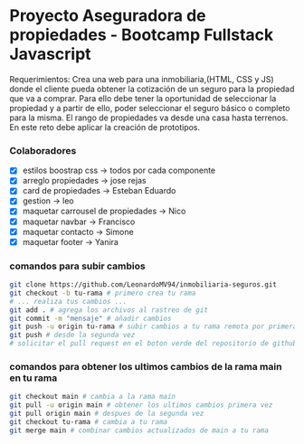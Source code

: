 # Proyecto Aseguradora de propiedades - Bootcamp Fullstack Javascript
Requerimientos:
Crea una web para una inmobiliaria,(HTML, CSS y JS) donde el cliente pueda obtener la
cotización de un seguro para la propiedad que va a comprar. Para ello debe tener la
oportunidad de seleccionar la propiedad y a partir de ello, poder seleccionar el seguro básico
o completo para la misma. El rango de propiedades va desde una casa hasta terrenos.
En este reto debe aplicar la creación de prototipos.

### Colaboradores

- [x] estilos boostrap css -> todos por cada componente
- [x] arreglo propiedades -> jose rejas
- [x] card de propiedades -> Esteban Eduardo
- [x] gestion -> leo
- [x] maquetar carrousel de propiedades -> Nico
- [x] maquetar navbar -> Francisco
- [x] maquetar contacto -> Simone
- [x] maquetar footer -> Yanira

### comandos para subir cambios
```bash
git clone https://github.com/LeonardoMV94/inmobiliaria-seguros.git
git checkout -b tu-rama # primero crea tu rama
# ... realiza tus cambios ...
git add . # agrega los archivos al rastreo de git
git commit -m "mensaje" # añadir cambios
git push -u origin tu-rama # subir cambios a tu rama remota por primera vez
git push # desde la segunda vez
# solicitar el pull request en el boton verde del repositorio de github
```

### comandos para obtener los ultimos cambios de la rama main en tu rama
```bash
git checkout main # cambia a la rama main
git pull -u origin main # obtener los ultimos cambios primera vez
git pull origin main # despues de la segunda vez
git checkout tu-rama # cambia a tu rama
git merge main # combinar cambios actualizados de main a tu rama
```
